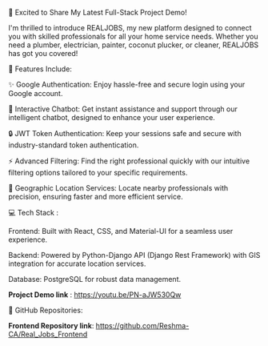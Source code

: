 
🚀 Excited to Share My Latest Full-Stack Project Demo! 

I'm thrilled to introduce REALJOBS, my new platform designed to connect you with skilled professionals for all your home service needs. Whether you need a plumber, electrician, painter, coconut plucker, or cleaner, REALJOBS has got you covered!

🔧 Features Include: 

✨ Google Authentication: Enjoy hassle-free and secure login using your Google account.

💬 Interactive Chatbot: Get instant assistance and support through our intelligent chatbot, designed to enhance your user experience.

🔒 JWT Token Authentication: Keep your sessions safe and secure with industry-standard token authentication.

⚡ Advanced Filtering: Find the right professional quickly with our intuitive filtering options tailored to your specific requirements.

📍 Geographic Location Services: Locate nearby professionals with precision, ensuring faster and more efficient service.

💻 Tech Stack :

Frontend: Built with React, CSS, and Material-UI for a seamless user experience.

Backend: Powered by Python-Django API (Django Rest Framework) with GIS integration for accurate location services.

Database: PostgreSQL for robust data management.

**Project Demo link** : https://youtu.be/PN-aJW530Qw

📂 GitHub Repositories:

**Frontend Repository link**: https://github.com/Reshma-CA/Real_Jobs_Frontend
